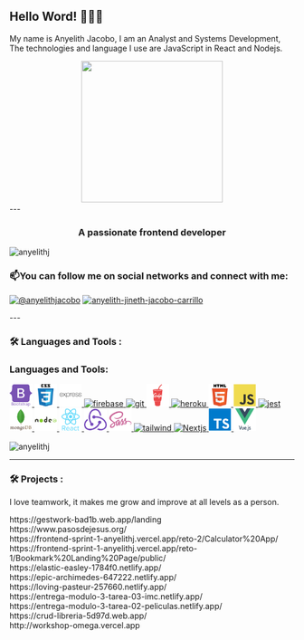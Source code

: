 <h2>Hello Word! 👋👩‍💻</h2>

<p>My name is Anyelith Jacobo, I am an Analyst and Systems Development,
The technologies and language I use are JavaScript in React and Nodejs.</p>
<div align="center">
  <img src="https://media.giphy.com/media/5WILqPq29TyIkVCSej/giphy.gif" width="250" height="250"/>
</div>
---
</div></br>
<h3 align="center">A passionate frontend developer</h3>

<p align="left"> <img src="https://komarev.com/ghpvc/?username=anyelithj&label=Profile%20views&color=0e75b6&style=flat" alt="anyelithj" /> </p>

### :mailbox:You can follow me on social networks and connect with me: 
<p align="left">
<a href="https://twitter.com/@anyelithj" target="blank"><img align="center" src="https://raw.githubusercontent.com/rahuldkjain/github-profile-readme-generator/master/src/images/icons/Social/twitter.svg" alt="@anyelithjacobo" height="30" width="40" /></a>
<a href="https://linkedin.com/in/anyelith-jineth-jacobo-carrillo" target="blank"><img align="center" src="https://raw.githubusercontent.com/rahuldkjain/github-profile-readme-generator/master/src/images/icons/Social/linked-in-alt.svg" alt="anyelith-jineth-jacobo-carrillo" height="30" width="40" /></a>
</p>
---

### :hammer_and_wrench: Languages and Tools :
<h3 align="left">Languages and Tools:</h3>
<p align="left"> <a href="https://getbootstrap.com" target="_blank" rel="noreferrer"> <img src="https://raw.githubusercontent.com/devicons/devicon/master/icons/bootstrap/bootstrap-plain-wordmark.svg" alt="bootstrap" width="40" height="40"/> </a> <a href="https://www.w3schools.com/css/" target="_blank" rel="noreferrer"> <img src="https://raw.githubusercontent.com/devicons/devicon/master/icons/css3/css3-original-wordmark.svg" alt="css3" width="40" height="40"/> </a> <a href="https://expressjs.com" target="_blank" rel="noreferrer"> <img src="https://raw.githubusercontent.com/devicons/devicon/master/icons/express/express-original-wordmark.svg" alt="express" width="40" height="40"/> </a> <a href="https://firebase.google.com/" target="_blank" rel="noreferrer"> <img src="https://www.vectorlogo.zone/logos/firebase/firebase-icon.svg" alt="firebase" width="40" height="40"/> </a> <a href="https://git-scm.com/" target="_blank" rel="noreferrer"> <img src="https://www.vectorlogo.zone/logos/git-scm/git-scm-icon.svg" alt="git" width="40" height="40"/> </a> <a href="https://gulpjs.com" target="_blank" rel="noreferrer"> <img src="https://raw.githubusercontent.com/devicons/devicon/master/icons/gulp/gulp-plain.svg" alt="gulp" width="40" height="40"/> </a> <a href="https://heroku.com" target="_blank" rel="noreferrer"> <img src="https://www.vectorlogo.zone/logos/heroku/heroku-icon.svg" alt="heroku" width="40" height="40"/> </a> <a href="https://www.w3.org/html/" target="_blank" rel="noreferrer"> <img src="https://raw.githubusercontent.com/devicons/devicon/master/icons/html5/html5-original-wordmark.svg" alt="html5" width="40" height="40"/> </a> <a href="https://developer.mozilla.org/en-US/docs/Web/JavaScript" target="_blank" rel="noreferrer"> <img src="https://raw.githubusercontent.com/devicons/devicon/master/icons/javascript/javascript-original.svg" alt="javascript" width="40" height="40"/> </a> <a href="https://jestjs.io" target="_blank" rel="noreferrer"> <img src="https://www.vectorlogo.zone/logos/jestjsio/jestjsio-icon.svg" alt="jest" width="40" height="40"/> </a> <a href="https://www.mongodb.com/" target="_blank" rel="noreferrer"> <img src="https://raw.githubusercontent.com/devicons/devicon/master/icons/mongodb/mongodb-original-wordmark.svg" alt="mongodb" width="40" height="40"/> </a> <a href="https://nodejs.org" target="_blank" rel="noreferrer"> <img src="https://raw.githubusercontent.com/devicons/devicon/master/icons/nodejs/nodejs-original-wordmark.svg" alt="nodejs" width="40" height="40"/> </a> <a href="https://reactjs.org/" target="_blank" rel="noreferrer"> <img src="https://raw.githubusercontent.com/devicons/devicon/master/icons/react/react-original-wordmark.svg" alt="react" width="40" height="40"/> </a> <a href="https://redux.js.org" target="_blank" rel="noreferrer"> <img src="https://raw.githubusercontent.com/devicons/devicon/master/icons/redux/redux-original.svg" alt="redux" width="40" height="40"/> </a> <a href="https://sass-lang.com" target="_blank" rel="noreferrer"> <img src="https://raw.githubusercontent.com/devicons/devicon/master/icons/sass/sass-original.svg" alt="sass" width="40" height="40"/> </a> <a href="https://tailwindcss.com/" target="_blank" rel="noreferrer"> <img src="https://www.vectorlogo.zone/logos/tailwindcss/tailwindcss-icon.svg" alt="tailwind" width="40" height="40"/> </a> <a href="https://www.typescriptlang.org/" target="_blank" rel="noreferrer"> 
 </a>
<a href="https://nextjs.org/" target="_blank" rel="noreferrer"> <img src="https://user-images.githubusercontent.com/22969015/202363183-2794c648-32d8-437a-b85d-61598f29d274.png" alt="Nextjs" width="40" height="40"/> </a>
<a href="https://www.typescriptlang.org/" target="_blank" rel="noreferrer"> <img src="https://raw.githubusercontent.com/devicons/devicon/master/icons/typescript/typescript-original.svg" alt="typescript" width="40" height="40"/> </a> <a href="https://vuejs.org/" target="_blank" rel="noreferrer"> <img src="https://raw.githubusercontent.com/devicons/devicon/master/icons/vuejs/vuejs-original-wordmark.svg" alt="vuejs" width="40" height="40"/> </a>
</p>

<p><img align="center" src="https://github-readme-stats.vercel.app/api/top-langs?username=anyelithj&show_icons=true&locale=en&layout=compact" alt="anyelithj" /></p>

---

### :hammer_and_wrench: Projects :
<p>I love teamwork, it makes me grow and improve at all levels as a person.</p>
https://gestwork-bad1b.web.app/landing<br>
https://www.pasosdejesus.org/<br>
https://frontend-sprint-1-anyelithj.vercel.app/reto-2/Calculator%20App/<br>
https://frontend-sprint-1-anyelithj.vercel.app/reto-1/Bookmark%20Landing%20Page/public/<br>
https://elastic-easley-1784f0.netlify.app/<br>
https://epic-archimedes-647222.netlify.app/<br>
https://loving-pasteur-257660.netlify.app/<br>
https://entrega-modulo-3-tarea-03-imc.netlify.app/<br>
https://entrega-modulo-3-tarea-02-peliculas.netlify.app/<br>
https://crud-libreria-5d97d.web.app/<br>
http://workshop-omega.vercel.app<br>

